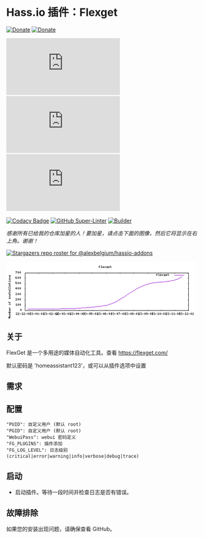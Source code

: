 # Hass.io 插件：Flexget

[![Donate][donation-badge]](https://www.buymeacoffee.com/alexbelgium)
[![Donate][paypal-badge]](https://www.paypal.com/donate/?hosted_button_id=DZFULJZTP3UQA)

![版本](https://img.shields.io/badge/dynamic/json?label=版本&query=%24.version&url=https%3A%2F%2Fraw.githubusercontent.com%2Falexbelgium%2Fhassio-addons%2Fmaster%2Fflexget%2Fconfig.json)
![入口](https://img.shields.io/badge/dynamic/json?label=入口&query=%24.ingress&url=https%3A%2F%2Fraw.githubusercontent.com%2Falexbelgium%2Fhassio-addons%2Fmaster%2Fflexget%2Fconfig.json)
![架构](https://img.shields.io/badge/dynamic/json?color=success&label=架构&query=%24.arch&url=https%3A%2F%2Fraw.githubusercontent.com%2Falexbelgium%2Fhassio-addons%2Fmaster%2Fflexget%2Fconfig.json)

[![Codacy Badge](https://app.codacy.com/project/badge/Grade/9c6cf10bdbba45ecb202d7f579b5be0e)](https://www.codacy.com/gh/alexbelgium/hassio-addons/dashboard?utm_source=github.com&utm_medium=referral&utm_content=alexbelgium/hassio-addons&utm_campaign=Badge_Grade)
[![GitHub Super-Linter](https://img.shields.io/github/actions/workflow/status/alexbelgium/hassio-addons/weekly-supelinter.yaml?label=Lint%20代码%20基础)](https://github.com/alexbelgium/hassio-addons/actions/workflows/weekly-supelinter.yaml)
[![Builder](https://img.shields.io/github/actions/workflow/status/alexbelgium/hassio-addons/onpush_builder.yaml?label=构建器)](https://github.com/alexbelgium/hassio-addons/actions/workflows/onpush_builder.yaml)

[donation-badge]: https://img.shields.io/badge/请给我一杯咖啡%20(无%20PayPal)-%23d32f2f?logo=buy-me-a-coffee&style=flat&logoColor=white
[paypal-badge]: https://img.shields.io/badge/请给我一杯咖啡%20使用%20PayPal-0070BA?logo=paypal&style=flat&logoColor=white

_感谢所有已给我的仓库加星的人！要加星，请点击下面的图像，然后它将显示在右上角。谢谢！_

[![Stargazers repo roster for @alexbelgium/hassio-addons](https://raw.githubusercontent.com/alexbelgium/hassio-addons/master/.github/stars2.svg)](https://github.com/alexbelgium/hassio-addons/stargazers)

![下载演变](https://raw.githubusercontent.com/alexbelgium/hassio-addons/master/flexget/stats.png)

## 关于

FlexGet 是一个多用途的媒体自动化工具。查看 https://flexget.com/

默认密码是 'homeassistant123'，或可以从插件选项中设置

## 需求

## 配置

    "PUID": 自定义用户 (默认 root)
    "PGID": 自定义用户 (默认 root)
    "WebuiPass": webui 密码定义
    "FG_PLUGINS": 插件添加
    "FG_LOG_LEVEL": 日志级别 (critical|error|warning|info|verbose|debug|trace)

## 启动

- 启动插件。等待一段时间并检查日志是否有错误。

## 故障排除

如果您的安装出现问题，请确保查看 GitHub。